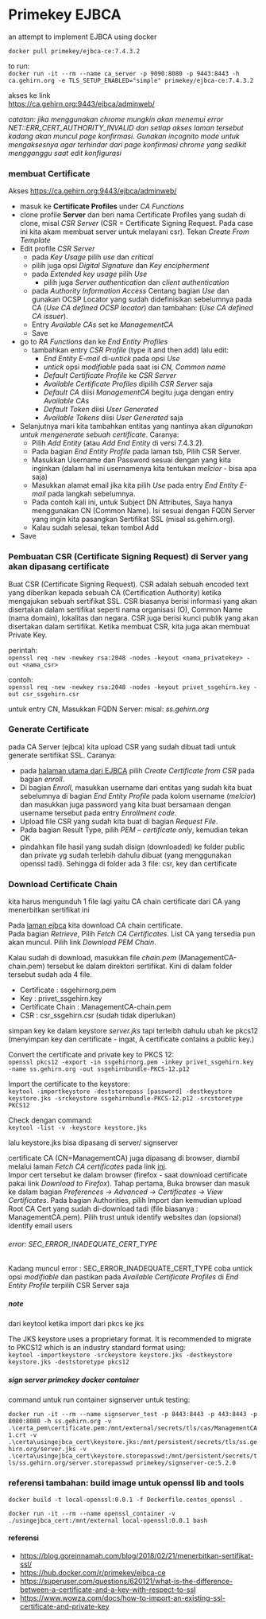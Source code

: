 # Primekey EJBCA

an attempt to implement EJBCA using docker

`docker pull primekey/ejbca-ce:7.4.3.2`


to run:   
`docker run -it --rm --name ca_server -p 9090:8080 -p 9443:8443 -h ca.gehirn.org -e TLS_SETUP_ENABLED="simple" primekey/ejbca-ce:7.4.3.2`

akses ke link   
https://ca.gehirn.org:9443/ejbca/adminweb/

*catatan: jika menggunakan chrome mungkin akan menemui error NET::ERR_CERT_AUTHORITY_INVALID dan setiap akses laman tersebut kadang akan muncul page konfirmasi. Gunakan incognito mode untuk mengaksesnya agar terhindar dari page konfirmasi chrome yang sedikit mengganggu saat edit konfigurasi*


### membuat Certificate

Akses https://ca.gehirn.org:9443/ejbca/adminweb/

 - masuk ke **Certificate Profiles** under *CA Functions*
 - clone profile **Server** dan beri nama Certificate Profiles yang sudah di clone, misal *CSR Server* (CSR = Certificate Signing Request. Pada case ini kita akam membuat server untuk melayani csr). Tekan  *Create From Template*
 - Edit profile *CSR Server*
     - pada *Key Usage* pilih *use* dan *critical*
     - pilih juga opsi *Digital Signature* dan *Key encipherment*
     - pada *Extended key usage* pilih *Use*
         - pilih juga *Server authentication* dan *client authentication* 
     - pada *Authority Information Access* Centang bagian *Use* dan gunakan OCSP Locator yang sudah didefinisikan sebelumnya pada CA (*Use CA defined OCSP locator*) dan tambahan: (*Use CA defined CA issuer*).
     - Entry *Available CAs* set ke *ManagementCA*
     - Save
 - go to *RA Functions* dan ke *End Entity Profiles*
     - tambahkan entry *CSR Profile* (type it and then add) lalu edit: 
       - *End Entity E-mail* di-*untick* pada opsi *Use* 
       - *untick* opsi *modifiable* pada saat isi *CN, Common name*
       - *Default Certificate Profile* ke *CSR Server*
       - *Available Certificate Profiles* dipilih *CSR Server* saja
       - *Default CA* diisi *ManagementCA* begitu juga dengan entry *Available CAs*
       - *Default Token* diisi *User Generated*
       - *Available Tokens* diisi *User Generated* saja
 - Selanjutnya mari kita tambahkan entitas yang nantinya akan *digunakan untuk mengenerate sebuah certificate*. Caranya:
     - Pilih *Add Entity* (atau *Add End Entity* di versi 7.4.3.2).
     - Pada bagian *End Entity Profile* pada laman tsb, Pilih CSR Server.
     - Masukkan Username dan Password sesuai dengan yang kita inginkan (dalam hal ini usernamenya kita tentukan *melcior* - bisa apa saja)
     - Masukkan alamat email jika kita pilih *Use* pada entry *End Entity E-mail* pada langkah sebelumnya.
     - Pada contoh kali ini, untuk Subject DN Attributes, Saya hanya menggunakan CN (Common Name). Isi sesuai dengan FQDN Server yang ingin kita pasangkan Sertifikat SSL (misal ss.gehirn.org).
     - Kalau sudah selesai, tekan tombol Add
 - Save

### Pembuatan CSR (Certificate Signing Request) di Server yang akan dipasang certificate

Buat CSR (Certificate Signing Request). CSR adalah sebuah encoded text yang diberikan kepada sebuah CA (Certification Authority) ketika mengajukan sebuah sertifikat SSL. CSR biasanya berisi informasi yang akan disertakan dalam sertifikat seperti nama organisasi (O), Common Name (nama domain), lokalitas dan negara. CSR juga berisi kunci publik yang akan disertakan dalam sertifikat. Ketika membuat CSR, kita juga akan membuat Private Key.

perintah:   
`openssl req -new -newkey rsa:2048 -nodes -keyout <nama_privatekey> -out <nama_csr>`

contoh:   
`openssl req -new -newkey rsa:2048 -nodes -keyout privet_ssgehirn.key -out csr_ssgehirn.csr`

untuk entry CN, Masukkan FQDN Server: misal: *ss.gehirn.org*

### Generate Certificate

pada CA Server (ejbca) kita upload CSR yang sudah dibuat tadi untuk generate sertifikat SSL. Caranya:

 - pada [halaman utama dari EJBCA](https://ca.gehirn.org:9443/ejbca/) pilih *Create Certificate from CSR* pada bagian *enroll*.
 - Di bagian *Enroll*, masukkan username dari entitas yang sudah kita buat sebelumnya di bagian *End Entity Profile* pada kolom username (*melcior*) dan masukkan juga password yang kita buat bersamaan dengan username tersebut pada entry *Enrollment code*.
 - Upload file CSR yang sudah kita buat di bagian *Request File*.
 - Pada bagian Result Type, pilih *PEM – certificate only*, kemudian tekan OK
 - pindahkan file hasil yang sudah disign (downloaded) ke folder public dan private yg sudah terlebih dahulu dibuat (yang menggunakan openssl tadi). Sehingga di folder ada 3 file: csr, key dan certificate

### Download Certificate Chain 
kita harus mengunduh 1 file lagi yaitu CA chain certificate dari CA yang menerbitkan sertifikat ini

Pada [laman ejbca](https://ca.gehirn.org:9443/ejbca) kita download CA chain certificate.   
Pada bagian *Retrieve*, Pilih *Fetch CA Certificates*. List CA yang tersedia pun akan muncul. Pilih link *Download PEM Chain*.

Kalau sudah di download, masukkan file *chain.pem* (ManagementCA-chain.pem) tersebut ke dalam direktori sertifikat. Kini di dalam folder tersebut sudah ada 4 file.
 - Certificate : ssgehirnorg.pem
 - Key : privet_ssgehirn.key
 - Certificate Chain : ManagementCA-chain.pem
 - CSR : csr_ssgehirn.csr (sudah tidak diperlukan)

simpan key ke dalam keystore *server.jks* tapi terleibh dahulu ubah ke pkcs12 (menyimpan key dan certificate - ingat, A certificate contains a public key.) 

Convert the certificate and private key to PKCS 12:   
`openssl pkcs12 -export -in ssgehirnorg.pem -inkey privet_ssgehirn.key -name ss.gehirn.org -out ssgehirnbundle-PKCS-12.p12`

Import the certificate to the keystore:   
`keytool -importkeystore -deststorepass [password] -destkeystore keystore.jks -srckeystore ssgehirnbundle-PKCS-12.p12 -srcstoretype PKCS12`

Check dengan command:   
`keytool -list -v -keystore keystore.jks`


lalu keystore.jks bisa dipasang di server/ signserver   

certificate CA (CN=ManagementCA) juga dipasang di browser, diambil melalui laman *Fetch CA certificates* pada link [ini](https://ca.gehirn.org:9443/ejbca/retrieve/ca_certs.jsp).   
Impor cert tersebut ke dalam browser (firefox - saat download certificate pakai link *Download to Firefox*). Tahap pertama, Buka browser dan masuk ke dalam bagian *Preferences -> Advanced -> Certificates -> View Certificates*. Pada bagian Authorities, pilih Import dan kemudian upload Root CA Cert yang sudah di-download tadi (file biasanya : ManagementCA.pem). Pilih trust untuk identify websites dan (opsional) identify email users

###### error: SEC_ERROR_INADEQUATE_CERT_TYPE

Kadang muncul error : SEC_ERROR_INADEQUATE_CERT_TYPE coba untick opsi *modifiable* dan pastikan pada *Available Certificate Profiles* di *End Entity Profile* terpilih CSR Server saja

#####  note
dari keytool ketika import dari pkcs ke jks 

The JKS keystore uses a proprietary format. It is recommended to migrate to PKCS12 which is an industry standard format using:   
`keytool -importkeystore -srckeystore keystore.jks -destkeystore keystore.jks -deststoretype pkcs12`

##### sign server primekey docker container

command untuk run container signserver untuk testing:

`docker run -it --rm --name signserver_test -p 8443:8443 -p 443:8443 -p 8080:8080 -h ss.gehirn.org -v .\certa_pem\certificate.pem:/mnt/external/secrets/tls/cas/ManagementCA1.crt -v .\certa\usingejbca_cert\keystore.jks:/mnt/persistent/secrets/tls/ss.gehirn.org/server.jks -v .\certa\usingejbca_cert\keystore.storepasswd:/mnt/persistent/secrets/tls/ss.gehirn.org/server.storepasswd primekey/signserver-ce:5.2.0`

### referensi tambahan: build image untuk openssl lib and tools

`docker build -t local-openssl:0.0.1 -f Dockerfile.centos_openssl .`

`docker run -it --rm --name openssl_container -v ./usingejbca_cert:/mnt/external local-openssl:0.0.1 bash`

#### referensi 
 - https://blog.goreinnamah.com/blog/2018/02/21/menerbitkan-sertifikat-ssl/
 - https://hub.docker.com/r/primekey/ejbca-ce
 - https://superuser.com/questions/620121/what-is-the-difference-between-a-certificate-and-a-key-with-respect-to-ssl
 - https://www.wowza.com/docs/how-to-import-an-existing-ssl-certificate-and-private-key